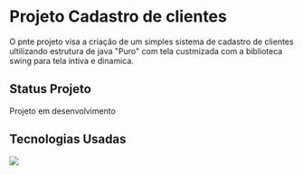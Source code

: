 # Projeto Cadastro de clientes
O pnte projeto visa a criação de um simples sistema de cadastro de clientes ultilizando estrutura de java "Puro" com tela custmizada com a biblioteca swing para tela intiva e dinamica. 

## Status Projeto
Projeto em desenvolvimento

## Tecnologias Usadas
![](https://img.shields.io/badge/Java-323330?style=for-the-badge&logo=java&logoColor=F7DF1E)
